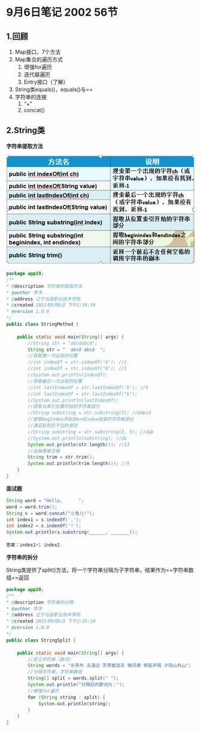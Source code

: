 # 9月6日笔记 2002 56节

## 1.回顾

1. Map接口，7个方法
2. Map集合的遍历方式
   1. 增强for遍历
   2. 迭代器遍历
   3. Entry接口（了解）
3. String类equals()，equals()与==
4. 字符串的连接
   1. “+”
   2. concat()

## 2.String类

**字符串提取方法**

![结果](../assets/提取方法.png)

```java
package app19;
/** 
* @description 字符串的提取方法
* @author 李洋 
* @address 辽宁冶金职业技术学院
* @created 2021年9月6日 下午1:34:34
* @version 1.0.0
*/
public class StringMethod {

	public static void main(String[] args) {
		//String str = "abcdabcd";
		String str = "  abcd abcd  ";
		//获取第一次出现的位置
		//int indexOf = str.indexOf('b'); //1
		//int indexOf = str.indexOf("b"); //1
		//System.out.println(indexOf);
		//获取最后一次出现的位置
		//int lastIndexOf = str.lastIndexOf('b'); //5
		//int lastIndexOf = str.lastIndexOf("b");
		//System.out.println(lastIndexOf);
		//提取从索引位置开始的字符串部分
		//String substring = str.substring(3); //dabcd
		//提取begIndex开始到endIndex结束的字符串部分
		//满足前包后不包的原则
		//String substring = str.substring(3, 5); //dab
		//System.out.println(substring); //da
		System.out.println(str.length()); //13
		//去掉首尾空格
		String trim = str.trim();
		System.out.println(trim.length()); //9
	}
}
```

**面试题**

```java
String word = "Hello,      ";
word = word.trim();
String s = word.concat("小鱼儿!");
int index1 = s.indexOf(',');
int index2 = s.indexOf('!');
System.out.println(s.substring(______, _______));

答案：index1+1 index2
```

**字符串的拆分**

String类提供了split()方法，将一个字符串分隔为子字符串，结果作为==字符串数组==返回

```java
package app20;
/** 
* @description 字符串的分隔
* @author 李洋 
* @address 辽宁冶金职业技术学院
* @created 2021年9月6日 下午2:35:14
* @version 1.0.0
*/
public class StringSplit {

	public static void main(String[] args) {
		//定义字符串（歌词）
		String words = "长亭外 古道边 芳草碧连天 晚风拂 柳笛声残 夕阳山外山";
		//分隔字符串，字符串数组
		String[] split = words.split(" ");
		System.out.println("分隔后的歌词为：");
		//增强for遍历
		for (String string : split) {
			System.out.println(string);
		}
	}
}
```

